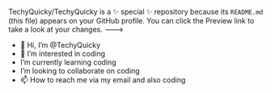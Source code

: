 
TechyQuicky/TechyQuicky is a ✨ special ✨ repository because its `README.md` (this file) appears on your GitHub profile.
You can click the Preview link to take a look at your changes.
--->
- 👋 Hi, I’m @TechyQuicky
- 👀 I’m interested in coding
-  I’m currently learning coding
-  I’m looking to collaborate on coding
- 📫 How to reach me via my email and also coding
